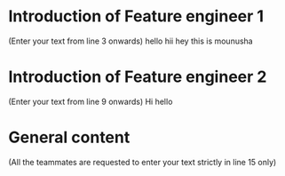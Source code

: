 # Introduction of Feature engineer 1
(Enter your text from line 3 onwards) 
hello 
hii
hey
this is mounusha



# Introduction of Feature engineer 2 
(Enter your text from line 9 onwards)
Hi
hello


# General content
(All the teammates are requested to enter your text strictly in line 15 only)





